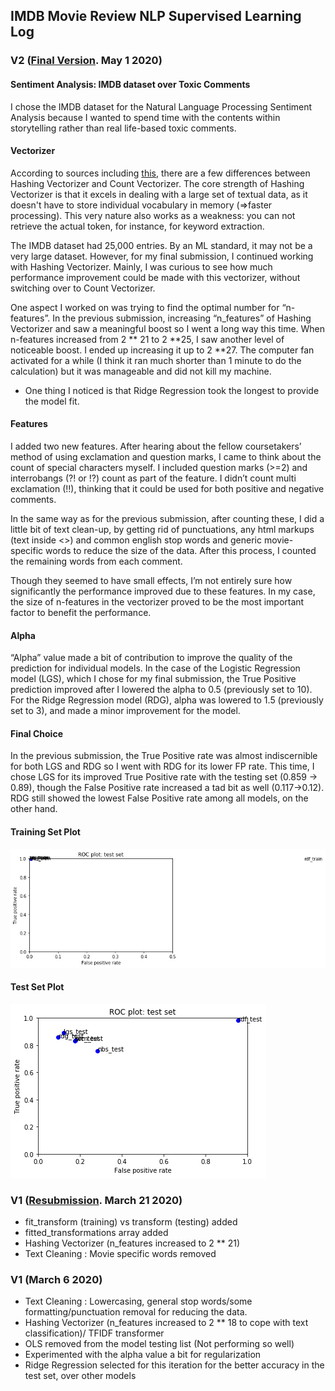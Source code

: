 ## IMDB Movie Review NLP Supervised Learning Log

### V2 ([Final Version](moviereviews_Inhye_RESUBMISSION_v1.ipynb). May 1 2020)

#### Sentiment Analysis: IMDB dataset over Toxic Comments
I chose the IMDB dataset for the Natural Language Processing Sentiment Analysis because I wanted to spend time with the contents within storytelling rather than real life-based toxic comments.  

####  Vectorizer
According to sources including [this](https://kavita-ganesan.com/hashingvectorizer-vs-countvectorizer/#.XquCxhNKh26), there are a few differences between Hashing Vectorizer and Count Vectorizer.  The core strength of Hashing Vectorizer is that it excels in dealing with a large set of textual data, as it doesn't have to store individual vocabulary in memory (=>faster processing). This very nature also works as a weakness: you can not retrieve the actual token, for instance, for keyword extraction. 

The IMDB dataset had 25,000 entries. By an ML standard, it may not be a very large dataset. However, for my final submission, I continued working with Hashing Vectorizer. Mainly, I was curious to see how much performance improvement could be made with this vectorizer, without switching over to Count Vectorizer.

One aspect I worked on was trying to find the optimal number for “n-features”. In the previous submission, increasing  “n_features” of Hashing Vectorizer and saw a meaningful boost so I went a long way this time. When n-features increased from 2 ** 21 to 2 **25, I saw another level of noticeable boost. I ended up increasing it up to  2 **27. The computer fan activated for a while (I think it ran much shorter than 1 minute to do the calculation) but it was manageable and did not kill my machine.

* One thing I noticed is that Ridge Regression took the longest to provide the model fit. 

#### Features
I added two new features. After hearing about the fellow coursetakers’ method of using exclamation and question marks, I came to think about the count of special characters myself. I included question marks (>=2) and interrobangs (?! or !?) count as part of the feature. I didn’t count multi exclamation (!!), thinking that it could be used for both positive and negative comments. 

In the same way as for the previous submission, after counting these, I did a little bit of text clean-up, by getting rid of punctuations, any html markups (text inside <>) and common english stop words and generic movie-specific words to reduce the size of the data. After this process, I counted the remaining words from each comment.

Though they seemed to have small effects, I’m not entirely sure how significantly the performance improved due to these features. In my case, the size of n-features in the vectorizer proved to be the most important factor to benefit the performance. 

#### Alpha
“Alpha” value made a bit of contribution to improve the quality of the prediction for individual models. In the case of the  Logistic Regression model (LGS), which I chose for my final submission, the True Positive prediction improved after I lowered the alpha to 0.5 (previously set to 10). For the Ridge Regression model (RDG), alpha was lowered to 1.5 (previously set to 3), and made a minor improvement for the model. 

#### Final Choice
In the previous submission, the True Positive rate was almost indiscernible for both LGS and RDG so I went with RDG for its lower FP rate. This time, I chose LGS for its improved True Positive rate with the testing set (0.859 -> 0.89), though the False Positive rate increased a tad bit as well (0.117->0.12). RDG still showed the lowest False Positive rate among all models, on the other hand.   

#### Training Set Plot
![Plot](ML1_Fin_TrainingSet.png)

#### Test Set Plot
![Plot](ML1_Fin_TestSet.png)


### V1 ([Resubmission](moviereviews_inhye_submission_v1.ipynb). March 21 2020)
- fit_transform (training) vs transform (testing) added
- fitted_transformations array added
- Hashing Vectorizer (n_features increased to 2 ** 21)
- Text Cleaning : Movie specific words removed

### V1 (March 6 2020)
- Text Cleaning : Lowercasing, general stop words/some formatting/punctuation removal for reducing the data.
- Hashing Vectorizer (n_features increased to 2 ** 18 to cope with text classification)/ TFIDF transformer 
- OLS removed from the model testing list (Not performing so well)
- Experimented with the alpha value a bit for regularization 
- Ridge Regression selected for this iteration for the better accuracy in the test set, over other models 
